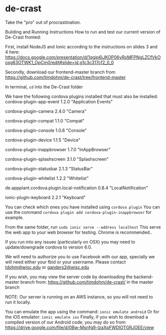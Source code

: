# de-crast
Take the "pro" out of procrastination.

Building and Running Instructions
How to run and test our current version of De-Crast fronted:

First, install NodeJS and Ionic according to the instructions on slides 3 and 4 here: https://docs.google.com/presentation/d/1qgip6iJKOP06yRoMFPNgLZCfVkOosg63OTWK1_OpCm0/edit#slide=id.g1c3c317cf2_0_0


Secondly, download our frontend-master branch from https://github.com/timdohm/de-crast/tree/frontend-master

In terminal, `cd` into the De-Crast folder 

We have the following cordova plugins installed that must also be installed:
cordova-plugin-app-event 1.2.0 "Application Events"

cordova-plugin-camera 2.4.0 "Camera"

cordova-plugin-compat 1.1.0 "Compat"

cordova-plugin-console 1.0.6 "Console"

cordova-plugin-device 1.1.5 "Device"

cordova-plugin-inappbrowser 1.7.0 "InAppBrowser"

cordova-plugin-splashscreen 3.1.0 "Splashscreen"

cordova-plugin-statusbar 2.1.3 "StatusBar"

cordova-plugin-whitelist 1.2.2 "Whitelist"

de.appplant.cordova.plugin.local-notification 0.8.4 "LocalNotification"

ionic-plugin-keyboard 2.2.1 "Keyboard"


You can check which ones you have installed using `cordova plugin`
You can use the command `cordova plugin add cordova-plugin-inappbrowser` for example.

From the same folder, run `sudo ionic serve --address localhost`
This serve the web app to your web browser for testing. Chrome is recommended..

If you run into any issues (particularly on OSX) you may need to update/downgrade cordova to version 6.0.

We will need to authorize you to use Facebook with our app, specially we will need either your fbid or your username. Please contact tdohm@wisc.edu or ganders2@wisc.edu

If you wish, you may view the server code by downloading the backend-master branch from:
	https://github.com/timdohm/de-crast/
	in the master branch

NOTE: Our server is running on an AWS instance, so you will not need to run it locally.


You can emulate the app using the command: `ionic emulate android`
Or for the iOS emulator: `ionic emulate ios`
Finally, if you wish to download a compiled version of our Android code, you may do so from: https://drive.google.com/file/d/0Bw-Msnfg9-lzaXpFWDlOTGRJOEE/view
